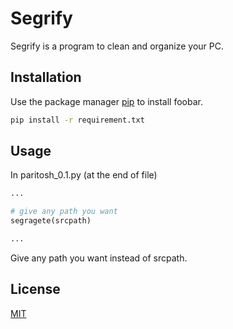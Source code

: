 # Segrify

Segrify is a program to clean and organize your PC.

## Installation

Use the package manager [pip](https://pip.pypa.io/en/stable/) to install foobar.

```bash
pip install -r requirement.txt
```

## Usage
In paritosh_0.1.py (at the end of file)
```python
...

# give any path you want
segragete(srcpath)

...
```
Give any path you want instead of srcpath.

## License
[MIT](https://choosealicense.com/licenses/mit/)